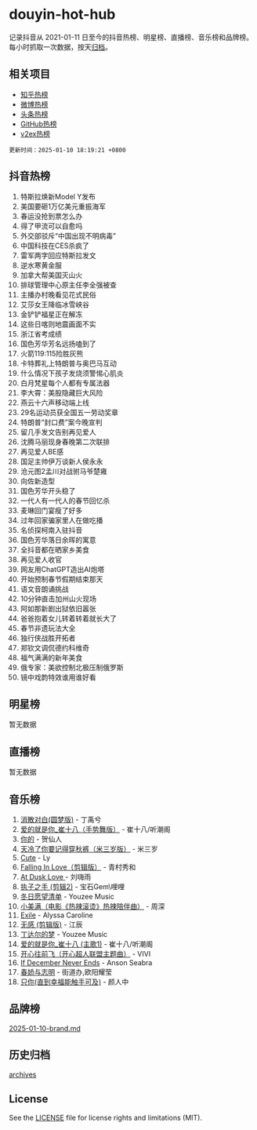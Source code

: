 # douyin-hot-hub

记录抖音从 2021-01-11 日至今的抖音热榜、明星榜、直播榜、音乐榜和品牌榜。每小时抓取一次数据，按天[归档](archives)。

## 相关项目

- [知乎热榜](https://github.com/lonnyzhang423/zhihu-hot-hub)
- [微博热榜](https://github.com/lonnyzhang423/weibo-hot-hub)
- [头条热榜](https://github.com/lonnyzhang423/toutiao-hot-hub)
- [GitHub热榜](https://github.com/lonnyzhang423/github-hot-hub)
- [v2ex热榜](https://github.com/lonnyzhang423/v2ex-hot-hub)


`更新时间：2025-01-10 18:19:21 +0800`

## 抖音热榜

1. 特斯拉焕新Model Y发布
1. 美国要砸1万亿美元重振海军
1. 春运没抢到票怎么办
1. 得了甲流可以自愈吗
1. 外交部驳斥“中国出现不明病毒”
1. 中国科技在CES杀疯了
1. 雷军两字回应特斯拉发文
1. 逆水寒黄金服
1. 加拿大帮美国灭山火
1. 排球管理中心原主任李全强被查
1. 主播办村晚看见花式民俗
1. 艾莎女王降临冰雪峡谷
1. 金铲铲福星正在解冻
1. 这些日喀则地震画面不实
1. 浙江省考成绩
1. 国色芳华芳名远扬嗑到了
1. 火箭119:115险胜灰熊
1. 卡特葬礼上特朗普与奥巴马互动
1. 什么情况下孩子发烧须警惕心肌炎
1. 白月梵星每个人都有专属法器
1. 李大霄：美股隐藏巨大风险
1. 燕云十六声移动端上线
1. 29名运动员获全国五一劳动奖章
1. 特朗普“封口费”案今晚宣判
1. 留几手发文告别再见爱人
1. 沈腾马丽现身春晚第二次联排
1. 再见爱人BE感
1. 国足主帅伊万谈新人侯永永
1. 沧元图2孟川对战驸马爷楚雍
1. 向佐新造型
1. 国色芳华开头稳了
1. 一代人有一代人的春节回忆杀
1. 麦琳回门宴瘦了好多
1. 过年回家骗家里人在做吃播
1. 名侦探柯南入驻抖音
1. 国色芳华落日余晖的寓意
1. 全抖音都在晒家乡美食
1. 再见爱人收官
1. 网友用ChatGPT造出AI炮塔
1. 开始预制春节假期结束那天
1. 语文音朗诵挑战
1. 10分钟直击加州山火现场
1. 阿如那新剧出狱依旧嚣张
1. 爸爸抱着女儿转着转着就长大了
1. 春节非遗玩法大全
1. 独行侠战胜开拓者
1. 郑钦文调侃德约科维奇
1. 福气满满的新年美食
1. 俄专家：美欲控制北极压制俄罗斯
1. 镜中戏韵特效谁用谁好看

## 明星榜

暂无数据

## 直播榜

暂无数据

## 音乐榜

1. [消散对白(圆梦版)](https://sf5-hl-cdn-tos.douyinstatic.com/obj/tos-cn-ve-2774/og4jB5I5IizzoZVAAAzWgBMAsMDWoArfwBOiFs) - 丁禹兮
1. [爱的就是你_崔十八（手势舞版）](https://sf5-hl-cdn-tos.douyinstatic.com/obj/tos-cn-ve-2774/oApB2AigNyB4sTw7JhBOikMAf0oDJzMWBuIrgm) - 崔十八/听潮阁
1. [你的](https://sf5-hl-cdn-tos.douyinstatic.com/obj/tos-cn-ve-2774/oYuIeKf42jB7sEV6B2upMdpYAgfrQWj0FeRegh) - 贺仙人
1. [天冷了你要记得穿秋裤（米三岁版）](https://sf3-cdn-tos.douyinstatic.com/obj/tos-cn-ve-2774/oQlIwVIDWiZ6BQilAorS7MA0AgCkQDvcZAdm1) - 米三岁
1. [Cute](https://sf5-hl-cdn-tos.douyinstatic.com/obj/tos-cn-ve-2774/o4IbIzHWKAAB4wsS5qMBRiiAlEBGTpQRNfFvuo) - Ly
1. [Falling In Love（剪辑版）](https://sf5-hl-cdn-tos.douyinstatic.com/obj/tos-cn-ve-2774/o8ajpA8zzgBPahbBIO8AcKGBLJezFCRd1wfP9f) - 青村秀和
1. [ At Dusk  Love ](https://sf5-hl-cdn-tos.douyinstatic.com/obj/tos-cn-ve-2774/o8CrpCf5CaYgI4ZrtQgMQAFEfuGqNnRSDQAPBc) - 刘嗨雨
1. [执子之手 (剪辑2)](https://sf5-hl-cdn-tos.douyinstatic.com/obj/tos-cn-ve-2774/oUoZLQjCc31XzqsBnBQUNgeKtYPBcgbFDwtfcu) - 宝石Gem\哩哩
1. [冬日愿望清单](https://sf5-hl-cdn-tos.douyinstatic.com/obj/tos-cn-ve-2774/oIIgUOeamCFCVAzxN6MFRLIBlLGpUqQxeeHrLE) - Youzee Music
1. [小美满（电影《热辣滚烫》热辣陪伴曲）](https://sf5-hl-cdn-tos.douyinstatic.com/obj/tos-cn-ve-2774/o0GAn2lSgfZIDUgtevCGDQYnFg4CwnrBaxbTZL) - 周深
1. [Exile](https://sf5-hl-cdn-tos.douyinstatic.com/obj/tos-cn-ve-2774/oYj4gAQTknKE3WW0Je8KGmQ7z1cA4FefwtbufD) - Alyssa Caroline
1. [无感 (剪辑版)](https://sf5-hl-cdn-tos.douyinstatic.com/obj/tos-cn-ve-2774/o0eIsUzJBDlQaQFC5OFlgbMEZC1TFYBftOBn6p) - 江辰
1. [丁达尔的梦](https://sf5-hl-cdn-tos.douyinstatic.com/obj/tos-cn-ve-2774/oMU3WirUZBVQkAC9ccG5P2IQirziZM2RTInUY) - Youzee Music
1. [爱的就是你_崔十八 (主歌1)](https://sf5-hl-cdn-tos.douyinstatic.com/obj/tos-cn-ve-2774/oI5BO5DhFZ6UTcNCnZaOCBLtZ7WIMQGfgnXf5E) - 崔十八/听潮阁
1. [开心往前飞（开心超人联盟主题曲）](https://sf5-hl-cdn-tos.douyinstatic.com/obj/tos-cn-ve-2774/9d8fb7c82cf1421fb93a9fe925275e0a) - VIVI
1. [If December Never Ends](https://sf5-hl-cdn-tos.douyinstatic.com/obj/tos-cn-ve-2774/oY1IQMoTgCFIBg8RZifyqlBBt1UFgitTYmxeOS) - Anson Seabra
1. [春娇与志明](https://sf3-cdn-tos.douyinstatic.com/obj/tos-cn-ve-2774/e530d8fceb7044b39707d7f9ff54add1) - 街道办,欧阳耀莹
1. [只你(直到幸福能触手可及)](https://sf6-cdn-tos.douyinstatic.com/obj/tos-cn-ve-2774/o0lBkRDzFTeaVSUz3ZZSCBVtZ5DIMQGfgmEAuE) - 颜人中

## 品牌榜

[2025-01-10-brand.md](archives/2025-01-10-brand.md)

## 历史归档

[archives](archives)

## License

See the [LICENSE](LICENSE) file for license rights and limitations (MIT).
